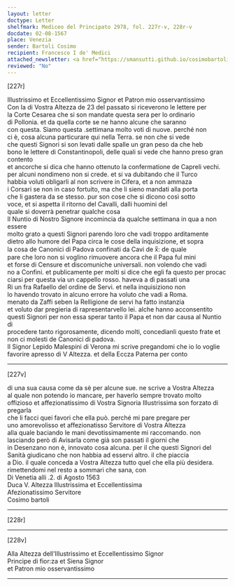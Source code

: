 ```yaml
---
layout: letter
doctype: Letter
shelfmark: Mediceo del Principato 2978, fol. 227r-v, 228r-v
docdate: 02-08-1567
place: Venezia
sender: Bartoli Cosimo
recipient: Francesco I de' Medici
attached_newsletter: <a href="https://smansutti.github.io/cosimobartoli/texts/3080_029/">3080_029</a>
reviewed: "No"
---
```


[227r]  
  
  
Illustrissimo et Eccellentissimo Signor et Patron mio osservantissimo  
Con la di Vostra Altezza de 23 del passato si riceverono le lettere per  
la Corte Cesarea che si son mandate questa sera per lo ordinario  
di Pollonia. et da quella corte se ne hanno alcune che saranno  
con questa. Siamo questa .settimana molto voti di nuove. perché non  
ci è, cosa alcuna particurare qui nella Terra. se non che si vede  
che questi Signori si son levati dalle spalle un gran peso da che heb  
bono le lettere di Constantinopoli, delle quali si vede che hanno preso gran contento  
et ancorche si dica che hanno ottenuto la confermatione de Capreli vechi.  
per alcuni nondimeno non si crede. et si va dubitando che il Turco  
habbia voluti obligarli al non scrivere in Cifera, et a non ammaza  
i Corsari se non in caso fortuito, ma che li sieno mandati alla porta  
che li gastera da se stesso. pur son cose che si dicono così sotto  
voce, et si aspetta il ritorno del Cavalli, dalli huomini del  
quale si doverrà penetrar qualche cosa  
Il Nuntio di Nostro Signore incomincia da qualche settimana in qua a non essere  
molto grato a questi Signori parendo loro che vadi troppo arditamente  
dietro allo humore del Papa circa le cose della inquisizione, et sopra  
la cosa de Canonici di Padova confinati da Cavi de x̅: de quale  
pare che loro non si voglino rimuovere ancora che il Papa ful mini  
et forse di Censure et discomuniche universali. non volendo che vadi  
no a Confini. et publicamente per molti si dice che egli fa questo per procac  
ciarsi per questa via un cappello rosso. haveva a dì passati una  
Ri un fra Rafaello del ordine de Servi. et nella inquisiziono non  
lo havendo trovato in alcuno errore ha voluto che vadi a Roma.  
menato da Zaffi seben la Relligione de servi ha fatto instanzia  
et voluto dar pregieria di rapresentarvello lei. alche hanno acconsentito  
questi Signori per non essa sperar tanto il Papa et non dar causa al Nuntio di  
procedere tanto rigorosamente, dicendo molti, concedianli questo frate et  
non ci molesti de Canonici di padova.  
Il Signor Lepido Malespini di Verona mi scrive pregandomi che io lo voglie  
favorire apresso di V Altezza. et della Eccza Paterna per conto  
  
---  

[227v]  
  
  
di una sua causa come da sè per alcune sue. ne scrive a Vostra Altezza  
al quale non potendo io mancare, per haverlo sempre trovato molto  
offizioso et affezionatissimo di Vostra Signoria Illustrissima son forzato di pregarla  
che li facci quei favori che ella può. perché mi pare pregare per  
uno amorevolisso et affezionatisso Servitore di Vostra Altezza  
alla quale baciando le mani devotissimamente mi raccomando. non  
lasciando però di Avisarla come già son passati il giorni che  
in Desenzano non è, innovato cosa alcuna. per il che questi Signori del  
Sanità giudicano che non habbia ad esservi altro. il che piaccia  
a Dio. il quale conceda a Vostra Altezza tutto quel che ella più desidera.  
rimettendomi nel resto a sommari che sana, con  
Di Venetia alli .2. di Agosto 1563  
Duca V. Altezza Illustrissima et Eccellentissima  
Afezionatissimo Servitore  
Cosimo bartoli  
  
---  

[228r]  
  
  
  
---  

[228v]  
  
  
Alla Altezza dell'Illustrissimo et Eccellentissimo Signor  
Principe di fior:za et Siena Signor  
et Patron mio osservantissimo  
  
---  

